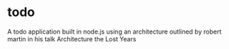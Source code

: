 todo
====

A todo application built in node.js using an architecture outlined by robert martin in his talk Architecture the Lost Years

